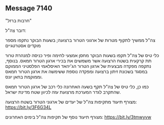 ## Message 7140

"חרבות ברזל"

דובר צה"ל:

צה"ל ממשיך לתקוף מטרות של ארגוני הטרור ברצועה; בשעות הבוקר נתקפו מספר מוקדים אסטרטגיים

כלי טיס של צה"ל תקפו בשעות הבוקר מחסן אמצעי לחימה ופיר כניסה למנהרת טרור תת קרקעית בשטח הרצועה אשר משמשים את בכירי ארגון הטרור חמאס. 
בנוסף, נתקפה מפקדה מבצעית של ארגון הטרור הג'יהאד האיסלאמי הפלסטיני הממוקם במסגד בשכונת זיתון ברצועה ומפקדה נוספת ששימשה את ארגון הטרור חמאס וממוקמת בחאן יונס.

כמו כן, כלי טיס של צה"ל תקף בשעה האחרונה כלי רכב של ארגון הטרור חמאס שהתקרב לגדר המערכת מרצועת עזה לכיוון שטח מדינת ישראל.

מצורף תיעוד מתקיפות צה"ל של יעדים של ארגוני הטרור בשטח הרצועה: https://bit.ly/3F6G34L

מצורף תיעוד נוסף של תקיפות צה"ל בימים האחרונים: https://bit.ly/3tmwyvw

